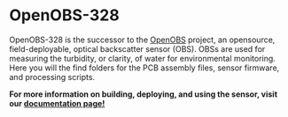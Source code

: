 # OpenOBS-328

OpenOBS-328 is the successor to the [OpenOBS](http://www.github.com/tedlanghorst/openobs) project, an opensource, field-deployable, optical backscatter sensor (OBS). OBSs are used for measuring the turbidity, or clarity, of water for environmental monitoring. Here you will the find folders for the PCB assembly files, sensor firmware, and processing scripts.

**For more information on building, deploying, and using the sensor, visit our [documentation page!](https://tedlanghorst.github.io/OpenOBS-328/)**

